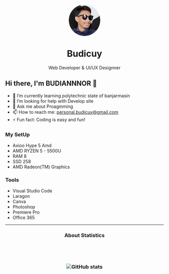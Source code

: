 <p align="center">
  <img width="100px" style="border-radius: 9999px;" src="img/20240425_142133.png" align="center" alt="GitHub Readme Stats" />
</p>

<div>
  <h1 align="center" >Budicuy</h1>
  <p align="center" >Web Developer & UI/UX Designner<p/>
</div>

## Hi there, I'm BUDIANNNOR 👋

-   🌱 I’m currently learning polytechnic state of banjarmasin
-   🤔 I’m looking for help with Develop site
-   💬 Ask me about Proagmming
-   📫 How to reach me: personal.budicuy@gmail.com
-   ⚡ Fun fact: Coding is easy and fun!

### My SetUp

-   Axioo Hype 5 Amd
-   AMD RYZEN 5 - 5500U
-   RAM 8
-   SSD 258
-   AMD Radeon(TM) Graphics

### Tools

- Visual Studio Code
- Laragon
- Canva
- Photoshop
- Premiere Pro
- Office 365

---

  <h3 align="center">About Statistics<h3/><br />  
<p align="center">
<br />
  <img src="https://github-readme-stats.vercel.app/api?username=budicuy&show_icons=true&include_all_commits=true&theme=synthwave" alt="GitHub stats" /><br />
  <br /><br /><br />
</p>
